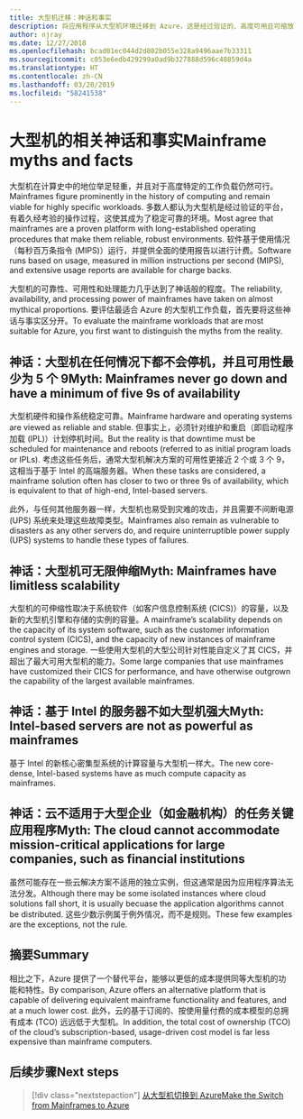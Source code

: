 ```yaml
---
title: 大型机迁移：神话和事实
description: 将应用程序从大型机环境迁移到 Azure，这是经过验证的、高度可用且可缩放的基础结构，适用于当前在大型机上运行的系统。
author: njray
ms.date: 12/27/2018
ms.openlocfilehash: bcad01ec044d2d802b055e328a9496aae7b33311
ms.sourcegitcommit: c053e6edb429299a0ad9b327888d596c48859d4a
ms.translationtype: HT
ms.contentlocale: zh-CN
ms.lasthandoff: 03/20/2019
ms.locfileid: "58241538"
---
```

# <a name="mainframe-myths-and-facts"></a><span data-ttu-id="6c18e-103">大型机的相关神话和事实</span><span class="sxs-lookup"><span data-stu-id="6c18e-103">Mainframe myths and facts</span></span>

<span data-ttu-id="6c18e-104">大型机在计算史中的地位举足轻重，并且对于高度特定的工作负载仍然可行。</span><span class="sxs-lookup"><span data-stu-id="6c18e-104">Mainframes figure prominently in the history of computing and remain viable for highly specific workloads.</span></span> <span data-ttu-id="6c18e-105">多数人都认为大型机是经过验证的平台，有着久经考验的操作过程，这使其成为了稳定可靠的环境。</span><span class="sxs-lookup"><span data-stu-id="6c18e-105">Most agree that mainframes are a proven platform with long-established operating procedures that make them reliable, robust environments.</span></span> <span data-ttu-id="6c18e-106">软件基于使用情况（每秒百万条指令 (MIPS)）运行，并提供全面的使用报告以进行计费。</span><span class="sxs-lookup"><span data-stu-id="6c18e-106">Software runs based on usage, measured in million instructions per second (MIPS), and extensive usage reports are available for charge backs.</span></span>

<span data-ttu-id="6c18e-107">大型机的可靠性、可用性和处理能力几乎达到了神话般的程度。</span><span class="sxs-lookup"><span data-stu-id="6c18e-107">The reliability, availability, and processing power of mainframes have taken on almost mythical proportions.</span></span> <span data-ttu-id="6c18e-108">要评估最适合 Azure 的大型机工作负载，首先要将这些神话与事实区分开。</span><span class="sxs-lookup"><span data-stu-id="6c18e-108">To evaluate the mainframe workloads that are most suitable for Azure, you first want to distinguish the myths from the reality.</span></span>

## <a name="myth-mainframes-never-go-down-and-have-a-minimum-of-five-9s-of-availability"></a><span data-ttu-id="6c18e-109">神话：大型机在任何情况下都不会停机，并且可用性最少为 5 个 9</span><span class="sxs-lookup"><span data-stu-id="6c18e-109">Myth: Mainframes never go down and have a minimum of five 9s of availability</span></span>

<span data-ttu-id="6c18e-110">大型机硬件和操作系统稳定可靠。</span><span class="sxs-lookup"><span data-stu-id="6c18e-110">Mainframe hardware and operating systems are viewed as reliable and stable.</span></span> <span data-ttu-id="6c18e-111">但事实上，必须针对维护和重启（即启动程序加载 (IPL)）计划停机时间。</span><span class="sxs-lookup"><span data-stu-id="6c18e-111">But the reality is that downtime must be scheduled for maintenance and reboots (referred to as initial program loads or IPLs).</span></span> <span data-ttu-id="6c18e-112">考虑这些任务后，通常大型机解决方案的可用性更接近 2 个或 3 个 9，这相当于基于 Intel 的高端服务器。</span><span class="sxs-lookup"><span data-stu-id="6c18e-112">When these tasks are considered, a mainframe solution often has closer to two or three 9s of availability, which is equivalent to that of high-end, Intel-based servers.</span></span>

<span data-ttu-id="6c18e-113">此外，与任何其他服务器一样，大型机也易受到灾难的攻击，并且需要不间断电源 (UPS) 系统来处理这些故障类型。</span><span class="sxs-lookup"><span data-stu-id="6c18e-113">Mainframes also remain as vulnerable to disasters as any other servers do, and require uninterruptible power supply (UPS) systems to handle these types of failures.</span></span>

## <a name="myth-mainframes-have-limitless-scalability"></a><span data-ttu-id="6c18e-114">神话：大型机可无限伸缩</span><span class="sxs-lookup"><span data-stu-id="6c18e-114">Myth: Mainframes have limitless scalability</span></span>

<span data-ttu-id="6c18e-115">大型机的可伸缩性取决于系统软件（如客户信息控制系统 (CICS)）的容量，以及新的大型机引擎和存储的实例的容量。</span><span class="sxs-lookup"><span data-stu-id="6c18e-115">A mainframe’s scalability depends on the capacity of its system software, such as the customer information control system (CICS), and the capacity of new instances of mainframe engines and storage.</span></span> <span data-ttu-id="6c18e-116">一些使用大型机的大型公司针对性能自定义了其 CICS，并超出了最大可用大型机的能力。</span><span class="sxs-lookup"><span data-stu-id="6c18e-116">Some large companies that use mainframes have customized their CICS for performance, and have otherwise outgrown the capability of the largest available mainframes.</span></span>

## <a name="myth-intel-based-servers-are-not-as-powerful-as-mainframes"></a><span data-ttu-id="6c18e-117">神话：基于 Intel 的服务器不如大型机强大</span><span class="sxs-lookup"><span data-stu-id="6c18e-117">Myth: Intel-based servers are not as powerful as mainframes</span></span>

<span data-ttu-id="6c18e-118">基于 Intel 的新核心密集型系统的计算容量与大型机一样大。</span><span class="sxs-lookup"><span data-stu-id="6c18e-118">The new core-dense, Intel-based systems have as much compute capacity as mainframes.</span></span>

## <a name="myth-the-cloud-cannot-accommodate-mission-critical-applications-for-large-companies-such-as-financial-institutions"></a><span data-ttu-id="6c18e-119">神话：云不适用于大型企业（如金融机构）的任务关键应用程序</span><span class="sxs-lookup"><span data-stu-id="6c18e-119">Myth: The cloud cannot accommodate mission-critical applications for large companies, such as financial institutions</span></span>

<span data-ttu-id="6c18e-120">虽然可能存在一些云解决方案不适用的独立实例，但这通常是因为应用程序算法无法分发。</span><span class="sxs-lookup"><span data-stu-id="6c18e-120">Although there may be some isolated instances where cloud solutions fall short, it is usually becuase the application algorithms cannot be distributed.</span></span> <span data-ttu-id="6c18e-121">这些少数示例属于例外情况，而不是规则。</span><span class="sxs-lookup"><span data-stu-id="6c18e-121">These few examples are the exceptions, not the rule.</span></span>

## <a name="summary"></a><span data-ttu-id="6c18e-122">摘要</span><span class="sxs-lookup"><span data-stu-id="6c18e-122">Summary</span></span>

<span data-ttu-id="6c18e-123">相比之下，Azure 提供了一个替代平台，能够以更低的成本提供同等大型机的功能和特性。</span><span class="sxs-lookup"><span data-stu-id="6c18e-123">By comparison, Azure offers  an alternative platform that is capable of delivering equivalent mainframe functionality and features, and at a much lower cost.</span></span> <span data-ttu-id="6c18e-124">此外，云的基于订阅的、按使用量付费的成本模型的总拥有成本 (TCO) 远远低于大型机。</span><span class="sxs-lookup"><span data-stu-id="6c18e-124">In addition, the total cost of ownership (TCO) of the cloud’s subscription-based, usage-driven cost model is far less expensive than mainframe computers.</span></span>

## <a name="next-steps"></a><span data-ttu-id="6c18e-125">后续步骤</span><span class="sxs-lookup"><span data-stu-id="6c18e-125">Next steps</span></span>

> [!div class="nextstepaction"]
> [<span data-ttu-id="6c18e-126">从大型机切换到 Azure</span><span class="sxs-lookup"><span data-stu-id="6c18e-126">Make the Switch from Mainframes to Azure</span></span>](migration-strategies.md)
